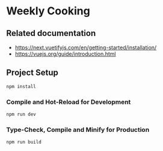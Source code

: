 # Weekly Cooking
## Related documentation
* https://next.vuetifyjs.com/en/getting-started/installation/
* https://vuejs.org/guide/introduction.html
## Project Setup
```sh
npm install
```
### Compile and Hot-Reload for Development
```sh
npm run dev
```
### Type-Check, Compile and Minify for Production
```sh
npm run build
```
